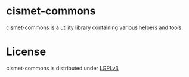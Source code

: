 cismet-commons
==============

cismet-commons is a utility library containing various helpers and tools.

License
=======

cismet-commons is distributed under [LGPLv3](https://github.com/cismet/cismet-commons/blob/dev/LICENSE)
